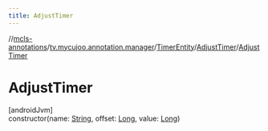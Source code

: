 ```yaml
---
title: AdjustTimer
---
```

//[mcls-annotations](../../../../index.html)/[tv.mycujoo.annotation.manager](../../index.html)/[TimerEntity](../index.html)/[AdjustTimer](index.html)/[AdjustTimer](-adjust-timer.html)



# AdjustTimer



[androidJvm]\
constructor(name: [String](https://kotlinlang.org/api/latest/jvm/stdlib/kotlin/-string/index.html), offset: [Long](https://kotlinlang.org/api/latest/jvm/stdlib/kotlin/-long/index.html), value: [Long](https://kotlinlang.org/api/latest/jvm/stdlib/kotlin/-long/index.html))




